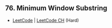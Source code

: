 ## 76. Minimum Window Substring

-  [LeetCode](https://leetcode.com/problems/minimum-window-substring/) | [LeetCode CH](https://leetcode.cn/problems/minimum-window-substring/) (Hard)
